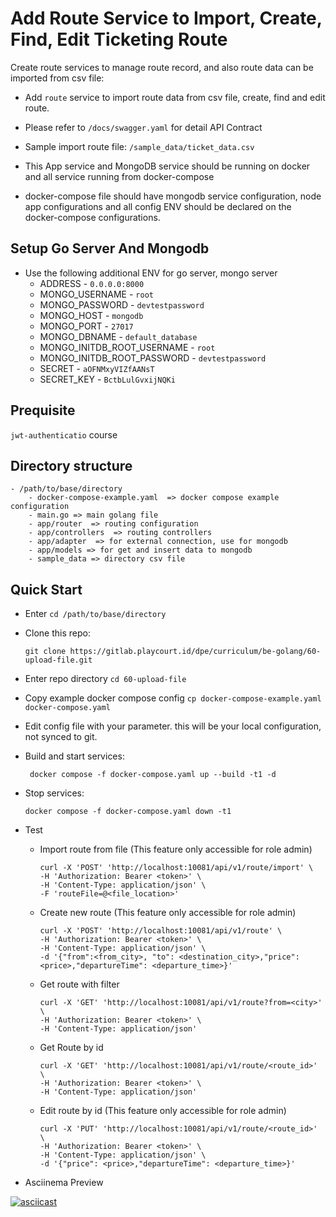 # Add Route Service to Import, Create, Find, Edit Ticketing Route

Create route services to manage route record, and also route data can be imported from csv file:

- Add `route` service to import route data from csv file, create, find and edit route.
- Please refer to `/docs/swagger.yaml` for detail API Contract

- Sample import route file: `/sample_data/ticket_data.csv`

- This App service and MongoDB service should be running on docker and all service running from docker-compose
- docker-compose file should have mongodb service configuration, node app configurations and all config ENV should be declared on the docker-compose configurations.

## Setup Go Server And Mongodb
- Use the following additional ENV for go server, mongo server
  - ADDRESS - ```0.0.0.0:8000```
  - MONGO_USERNAME - ```root```
  - MONGO_PASSWORD - ```devtestpassword```
  - MONGO_HOST - ```mongodb```
  - MONGO_PORT - ```27017```
  - MONGO_DBNAME - ```default_database```
  - MONGO_INITDB_ROOT_USERNAME - ```root```
  - MONGO_INITDB_ROOT_PASSWORD  - ```devtestpassword```
  - SECRET - ```aOFNMxyVIZfAANsT```
  - SECRET_KEY - ```BctbLulGvxijNQKi```

## Prequisite

`jwt-authenticatio` course

## Directory structure
    - /path/to/base/directory
        - docker-compose-example.yaml  => docker compose example configuration
        - main.go => main golang file
        - app/router  => routing configuration
        - app/controllers  => routing controllers
        - app/adapter  => for external connection, use for mongodb
        - app/models => for get and insert data to mongodb
        - sample_data => directory csv file

## Quick Start
- Enter `cd /path/to/base/directory`
- Clone this repo:

      git clone https://gitlab.playcourt.id/dpe/curriculum/be-golang/60-upload-file.git
- Enter repo directory `cd 60-upload-file`
- Copy example docker compose config `cp docker-compose-example.yaml docker-compose.yaml`
- Edit config file with your parameter. this will be your local configuration, not synced to git.
- Build and start services:

       docker compose -f docker-compose.yaml up --build -t1 -d

- Stop services:

      docker compose -f docker-compose.yaml down -t1
- Test

  - Import route from file (This feature only accessible for role admin)

        curl -X 'POST' 'http://localhost:10081/api/v1/route/import' \
        -H 'Authorization: Bearer <token>' \
        -H 'Content-Type: application/json' \
        -F 'routeFile=@<file_location>'

  - Create new route (This feature only accessible for role admin)

        curl -X 'POST' 'http://localhost:10081/api/v1/route' \
        -H 'Authorization: Bearer <token>' \
        -H 'Content-Type: application/json' \
        -d '{"from":<from_city>, "to": <destination_city>,"price": <price>,"departureTime": <departure_time>}'

  - Get route with filter

        curl -X 'GET' 'http://localhost:10081/api/v1/route?from=<city>' \
        -H 'Authorization: Bearer <token>' \
        -H 'Content-Type: application/json'

  - Get Route by id

        curl -X 'GET' 'http://localhost:10081/api/v1/route/<route_id>' \
        -H 'Authorization: Bearer <token>' \
        -H 'Content-Type: application/json'

  - Edit route by id (This feature only accessible for role admin)

        curl -X 'PUT' 'http://localhost:10081/api/v1/route/<route_id>' \
        -H 'Authorization: Bearer <token>' \
        -H 'Content-Type: application/json' \
        -d '{"price": <price>,"departureTime": <departure_time>}'

- Asciinema Preview

[![asciicast](https://asciinema.org/a/569673.png)](https://asciinema.org/a/569673)
